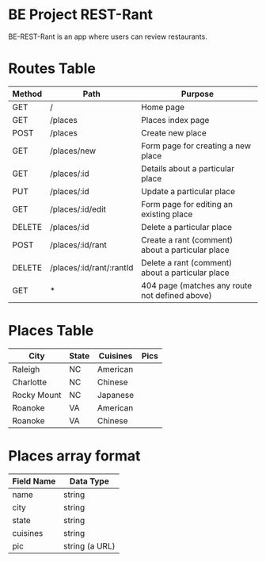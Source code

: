 # BE Project REST-Rant

BE-REST-Rant is an app where users can review restaurants.

# Routes Table
 **Method** | **Path**                  | **Purpose**                                          
------------|---------------------------|------------------------------------------------------
 GET        | /                         | Home page                                            
 GET        | /places                   | Places index page                                    
 POST       | /places                   | Create new place                                     
 GET        | /places/new               | Form page for creating a new place                   
 GET        | /places/:id               | Details about a particular place                     
 PUT        | /places/:id               | Update a particular place                            
 GET        | /places/:id/edit          | Form page for editing an existing place              
 DELETE     | /places/:id               | Delete a particular place                            
 POST       | /places/:id/rant          | Create a rant \(comment\) about a particular place   
 DELETE     | /places/:id/rant/:rantId  | Delete a rant \(comment\) about a particular place   
 GET        | \*                        | 404 page  \(matches any route not defined above\)    



# Places Table
 **City**    | **State** | **Cuisines** | **Pics** 
-------------|-----------|--------------|----------
 Raleigh     | NC        | American     |          
 Charlotte   | NC        | Chinese      |          
 Rocky Mount | NC        | Japanese     |          
 Roanoke     | VA        | American     |          
 Roanoke     | VA        | Chinese      |            



# Places array format
 **Field Name** | **Data Type** 
----------------|----------------
 name           | string         
 city           | string         
 state          | string         
 cuisines       | string         
 pic            | string (a URL) 

